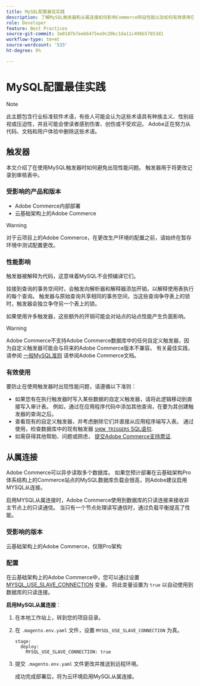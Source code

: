 ```yaml
---
title: MySQL配置最佳实践
description: 了解MySQL触发器和从属连接如何影响Commerce网站性能以及如何有效使用它们。
role: Developer
feature: Best Practices
source-git-commit: 3e0187b7eeb6475ea9c20bc1da11c496b57853d1
workflow-type: tm+mt
source-wordcount: '533'
ht-degree: 0%

---
```



# MySQL配置最佳实践

>[!NOTE]
>
>此主题包含行业标准软件术语，有些人可能会认为这些术语具有种族主义、性别歧视或压迫性，并且可能会使读者感到伤害、创伤或不受欢迎。 Adobe正在努力从代码、文档和用户体验中删除这些术语。

## 触发器

本文介绍了在使用MySQL触发器时如何避免出现性能问题。 触发器用于将更改记录到审核表中。

### 受影响的产品和版本

- Adobe Commerce内部部署
- 云基础架构上的Adobe Commerce

>[!WARNING]
>
>对于云项目上的Adobe Commerce，在更改生产环境的配置之前，请始终在暂存环境中测试配置更改。

### 性能影响

触发器被解释为代码，这意味着MySQL不会预编译它们。

挂接到查询的事务空间时，会触发向解析器和解释器添加开销，以解释使用表执行的每个查询。 触发器与原始查询共享相同的事务空间，当这些查询争夺表上的锁时，触发器会独立争夺另一个表上的锁。

如果使用许多触发器，这些额外的开销可能会对站点的站点性能产生负面影响。

>[!WARNING]
>
>Adobe Commerce不支持Adobe Commerce数据库中的任何自定义触发器，因为自定义触发器可能会与将来的Adobe Commerce版本不兼容。 有关最佳实践，请参阅 [一般MySQL准则](../../../installation/prerequisites/database/mysql.md) 请参阅Adobe Commerce文档。

### 有效使用

要防止在使用触发器时出现性能问题，请遵循以下准则：

- 如果您有在执行触发器时写入某些数据的自定义触发器，请将此逻辑移动到直接写入审计表。 例如，通过在应用程序代码中添加其他查询，在要为其创建触发器的查询之后。
- 查看现有的自定义触发器，并考虑删除它们并直接从应用程序端写入表。 通过使用，检查数据库中的现有触发器 [`SHOW TRIGGERS` SQL语句](https://dev.mysql.com/doc/refman/8.0/en/show-triggers.html).
- 如需获得其他帮助、问题或顾虑， [提交Adobe Commerce支持票证](https://experienceleague.adobe.com/docs/commerce-knowledge-base/kb/help-center-guide/magento-help-center-user-guide.html?#submit-ticket).

## 从属连接

Adobe Commerce可以异步读取多个数据库。 如果您预计部署在云基础架构Pro体系结构上的Commerce站点的MySQL数据库负载会很高，则Adobe建议启用MYSQL从连接。

启用MYSQL从属连接时，Adobe Commerce使用到数据库的只读连接来接收非主节点上的只读通信。 当只有一个节点处理读写通信时，通过负载平衡提高了性能。

### 受影响的版本

云基础架构上的Adobe Commerce，仅限Pro架构

### 配置

在云基础架构上的Adobe Commerce中，您可以通过设置 [MYSQL_USE_SLAVE_CONNECTION](https://experienceleague.adobe.com/docs/commerce-cloud-service/user-guide/configure/env/stage/variables-deploy.html#mysql_use_slave_connection) 变量。 将此变量设置为 `true` 以自动使用到数据库的只读连接。

**启用MySQL从属连接**：

1. 在本地工作站上，转到您的项目目录。

1. 在 `.magento.env.yaml` 文件，设置 `MYSQL_USE_SLAVE_CONNECTION` 为真。

   ```
   stage:
     deploy:
       MYSQL_USE_SLAVE_CONNECTION: true
   ```

1. 提交 `.magento.env.yaml` 文件更改并推送到远程环境。

   成功完成部署后，将为云环境启用MySQL从属连接。
